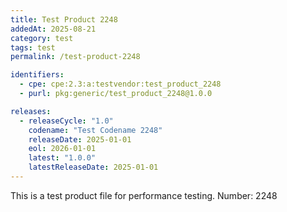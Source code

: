 ```yaml
---
title: Test Product 2248
addedAt: 2025-08-21
category: test
tags: test
permalink: /test-product-2248

identifiers:
  - cpe: cpe:2.3:a:testvendor:test_product_2248
  - purl: pkg:generic/test_product_2248@1.0.0

releases:
  - releaseCycle: "1.0"
    codename: "Test Codename 2248"
    releaseDate: 2025-01-01
    eol: 2026-01-01
    latest: "1.0.0"
    latestReleaseDate: 2025-01-01
---
```


This is a test product file for performance testing. Number: 2248
